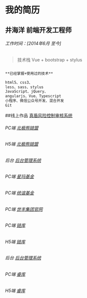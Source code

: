# **我的简历**

## **井海洋  前端开发工程师**

###### 工作时间：[2014年6月 至今]
> 技术栈 Vue + bootstrap + stylus



``` bash

**已经掌握+使用过的技术**

html5、css3、
less、sass、stylus
JavaScript、jQuery、
angularjs、Vue、Typescript
小程序、微信公众号开发、混合开发
Git

```
##线上作品
[真盾风险控制审核系统](http://www.zhendun360.com)

###### PC端 [北极熊链盟](https://www.bjxcaifu.com)
###### H5端 [北极熊链盟](https://www.bjxcaifu.com)
###### 后台 [后台管理系统](http://home.p2p.bjxcaifu.com)

###### PC端 [星玛基金](http://www.xingmafund.com)

###### PC端 [统谊基金](http://www.tongyifund.com)

###### PC端 [世丰集团官网](http://www.seefinegroup.com)

###### PC端 [链库](http://www.liankur.com)
###### H5端 [链库](https://m.lianku.org.cn)
###### 后台 [后台管理系统](http://sys.liankur.com)

###### PC端 [睿库](http://smartcold.org.cn)
###### H5端 [睿库](https://m.cold360.cn)
